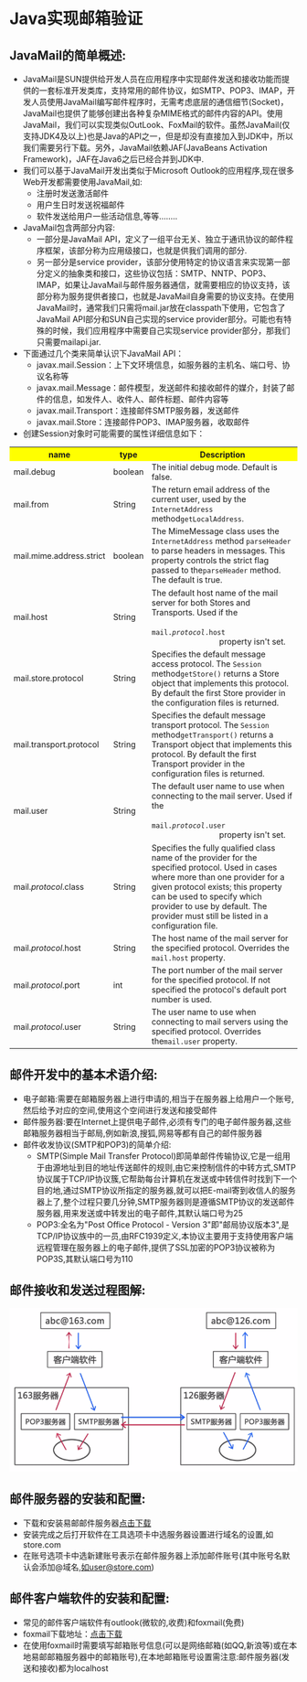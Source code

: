 # Java实现邮箱验证
## JavaMail的简单概述:
* JavaMail是SUN提供给开发人员在应用程序中实现邮件发送和接收功能而提供的一套标准开发类库，支持常用的邮件协议，如SMTP、POP3、IMAP，开发人员使用JavaMail编写邮件程序时，无需考虑底层的通信细节(Socket)，JavaMail也提供了能够创建出各种复杂MIME格式的邮件内容的API。使用JavaMail，我们可以实现类似OutLook、FoxMail的软件。虽然JavaMail(仅支持JDK4及以上)也是Java的API之一，但是却没有直接加入到JDK中，所以我们需要另行下载。另外，JavaMail依赖JAF(JavaBeans Activation Framework)，JAF在Java6之后已经合并到JDK中.
* 我们可以基于JavaMail开发出类似于Microsoft Outlook的应用程序,现在很多Web开发都需要使用JavaMail,如:
    * 注册时发送激活邮件
    * 用户生日时发送祝福邮件
    * 软件发送给用户一些活动信息,等等........
* JavaMail包含两部分内容:
    * 一部分是JavaMail API，定义了一组平台无关、独立于通讯协议的邮件程序框架，该部分称为应用级接口，也就是供我们调用的部分.
    * 另一部分是service provider，该部分使用特定的协议语言来实现第一部分定义的抽象类和接口，这些协议包括：SMTP、NNTP、POP3、IMAP，如果让JavaMail与邮件服务器通信，就需要相应的协议支持，该部分称为服务提供者接口，也就是JavaMail自身需要的协议支持。在使用JavaMail时，通常我们只需将mail.jar放在classpath下使用，它包含了JavaMail API部分和SUN自己实现的service provider部分。可能也有特殊的时候，我们应用程序中需要自己实现service provider部分，那我们只需要mailapi.jar.
* 下面通过几个类来简单认识下JavaMail API：
    * javax.mail.Session：上下文环境信息，如服务器的主机名、端口号、协议名称等  
	* javax.mail.Message：邮件模型，发送邮件和接收邮件的媒介，封装了邮件的信息，如发件人、收件人、邮件标题、邮件内容等  
    * javax.mail.Transport：连接邮件SMTP服务器，发送邮件  
    * javax.mail.Store：连接邮件POP3、IMAP服务器，收取邮件  
* 创建Session对象时可能需要的属性详细信息如下：
<HTML>
<body>
	<table>
		<tr>
			<th width=20%, bgcolor=yellow >name</th>
			<th width=8%, bgcolor=yellow>type</th>
			<th width="72%", bgcolor=yellow>Description</th>
		</tr>
		<tr>
			<td>mail.debug</td>
			<td>boolean</td>
			<td>The initial debug mode. Default is false.</td>
		</tr>
		<tr>
			<td>mail.from</td>
			<td>String</td>
			<td>The return email address of the current user, used by the <code>InternetAddress</code> method<code>getLocalAddress</code>.
			</td>
		</tr>
		<tr>
			<td>mail.mime.address.strict</td>
			<td>boolean</td>
			<td>The MimeMessage class uses the <code>InternetAddress</code> method <code>parseHeader</code> to parse headers in messages. This property controls the strict flag passed to the<code>parseHeader</code> method. The default is true.
			</td>
		</tr>
		<tr>
			<td>mail.host</td>
			<td>String</td>
			<td>The default host name of the mail server for both Stores and Transports. Used if the<code>
					mail.<em>protocol</em>.host
				</code> property isn't set.
			</td>
		</tr>
		<tr>
			<td>mail.store.protocol</td>
			<td>String</td>
			<td>Specifies the default message access protocol. The <code>Session</code> method<code>getStore()</code> returns a Store object that implements this protocol. By default the first Store provider in the configuration files is returned.
			</td>
		</tr>
		<tr>
			<td>mail.transport.protocol</td>
			<td>String</td>
			<td>Specifies the default message transport protocol. The <code>Session</code> method<code>getTransport()</code> returns a Transport object that implements this protocol. By default the first Transport provider in the configuration files is returned.
			</td>
		</tr>
		<tr>
			<td>mail.user</td>
			<td>String</td>
			<td>The default user name to use when connecting to the mail server. Used if the <code>
					mail.<em>protocol</em>.user
				</code> property isn't set.
			</td>
		</tr>
		<tr>
			<td>mail.<em>protocol</em>.class
			</td>
			<td>String</td>
			<td>Specifies the fully qualified class name of the provider for the specified protocol. Used in cases where more than one provider for a given protocol exists; this property can be used to specify which provider to use by default. The provider must still be listed in a configuration file.</td>
		</tr>
		<tr>
			<td>mail.<em>protocol</em>.host
			</td>
			<td>String</td>
			<td>The host name of the mail server for the specified protocol. Overrides the <code>mail.host</code> property.
			</td>
		</tr>
		<tr>
			<td>mail.<em>protocol</em>.port
			</td>
			<td>int</td>
			<td>The port number of the mail server for the specified protocol. If not specified the protocol's default port number is used.</td>
		</tr>
		<tr>
			<td>mail.<em>protocol</em>.user
			</td>
			<td>String</td>
			<td>The user name to use when connecting to mail servers using the specified protocol. Overrides the<code>mail.user</code> property.&nbsp;
			</td>
		</tr>
	</table>
</body>
</HTML>

## 邮件开发中的基本术语介绍:

* 电子邮箱:需要在邮箱服务器上进行申请的,相当于在服务器上给用户一个账号,然后给予对应的空间,使用这个空间进行发送和接受邮件
* 邮件服务器:要在Internet上提供电子邮件,必须有专门的电子邮件服务器,这些邮箱服务器相当于邮局,例如新浪,搜狐,网易等都有自己的邮件服务器
* 邮件收发协议(SMTP和POP3)的简单介绍:
    * SMTP(Simple Mail Transfer Protocol)即简单邮件传输协议,它是一组用于由源地址到目的地址传送邮件的规则,由它来控制信件的中转方式,SMTP协议属于TCP/IP协议簇,它帮助每台计算机在发送或中转信件时找到下一个目的地,通过SMTP协议所指定的服务器,就可以把E-mail寄到收信人的服务器上了,整个过程只要几分钟,SMTP服务器则是遵循SMTP协议的发送邮件服务器,用来发送或中转发出的电子邮件,其默认端口号为25
    * POP3:全名为"Post Office Protocol - Version 3"即"邮局协议版本3",是TCP/IP协议族中的一员,由RFC1939定义,本协议主要用于支持使用客户端远程管理在服务器上的电子邮件,提供了SSL加密的POP3协议被称为POP3S,其默认端口号为110

## 邮件接收和发送过程图解:

![邮件接收和发送过程图解](/WebRoot/images/mail.jpg)

## 邮件服务器的安装和配置:

* 下载和安装易邮邮件服务器[点击下载](https://github.com/AlbertRui/JavaMail/raw/master/software/eyoumailserversetup.exe)
* 安装完成之后打开软件在工具选项卡中选服务器设置进行域名的设置,如store.com
* 在账号选项卡中选新建账号表示在邮件服务器上添加邮件账号(其中账号名默认会添加@域名,如user@store.com)
## 邮件客户端软件的安装和配置:
* 常见的邮件客户端软件有outlook(微软的,收费)和foxmail(免费)
* foxmail下载地址：[点击下载](https://github.com/AlbertRui/JavaMail/blob/master/software/FoxmailSetup_7.2.9.115.exe)
* 在使用foxmail时需要填写邮箱账号信息(可以是网络邮箱(如QQ,新浪等)或在本地易邮邮箱服务器中的邮箱账号),在本地邮箱账号设置需注意:邮件服务器(发送和接收)都为localhost
